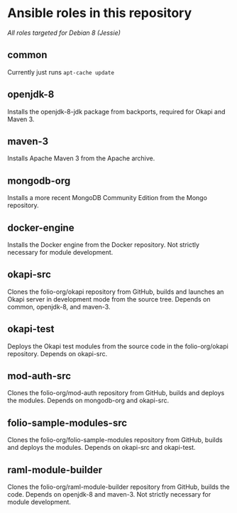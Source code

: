 # Ansible roles in this repository

*All roles targeted for Debian 8 (Jessie)*

## common
Currently just runs `apt-cache update`

## openjdk-8
Installs the openjdk-8-jdk package from backports, required for Okapi
and Maven 3.

## maven-3
Installs Apache Maven 3 from the Apache archive.

## mongodb-org
Installs a more recent MongoDB Community Edition from the Mongo
repository.

## docker-engine
Installs the Docker engine from the Docker repository. Not strictly
necessary for module development.

## okapi-src
Clones the folio-org/okapi repository from GitHub, builds and launches
an Okapi server in development mode from the source tree. Depends on
common, openjdk-8, and maven-3.

## okapi-test
Deploys the Okapi test modules from the source code in the
folio-org/okapi repository. Depends on okapi-src.

## mod-auth-src
Clones the folio-org/mod-auth repository from GitHub, builds and
deploys the modules. Depends on mongodb-org and okapi-src.

## folio-sample-modules-src
Clones the folio-org/folio-sample-modules repository from GitHub,
builds and deploys the modules. Depends on okapi-src and okapi-test.

## raml-module-builder
Clones the folio-org/raml-module-builder repository from GitHub,
builds the code. Depends on openjdk-8 and maven-3. Not strictly
necessary for module development.

